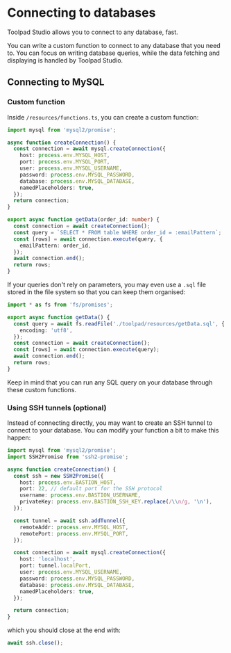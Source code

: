 # Connecting to databases

<p class="description">Toolpad Studio allows you to connect to any database, fast.</p>

You can write a custom function to connect to any database that you need to.
You can focus on writing database queries, while the data fetching and displaying is handled by Toolpad Studio.

## Connecting to MySQL

### Custom function

Inside `/resources/functions.ts`, you can create a custom function:

```ts
import mysql from 'mysql2/promise';

async function createConnection() {
  const connection = await mysql.createConnection({
    host: process.env.MYSQL_HOST,
    port: process.env.MYSQL_PORT,
    user: process.env.MYSQL_USERNAME,
    password: process.env.MYSQL_PASSWORD,
    database: process.env.MYSQL_DATABASE,
    namedPlaceholders: true,
  });
  return connection;
}

export async function getData(order_id: number) {
  const connection = await createConnection();
  const query = `SELECT * FROM table WHERE order_id = :emailPattern`;
  const [rows] = await connection.execute(query, {
    emailPattern: order_id,
  });
  await connection.end();
  return rows;
}
```

If your queries don't rely on parameters, you may even use a `.sql` file stored in the file system so that you can keep them organised:

```ts
import * as fs from 'fs/promises';

export async function getData() {
  const query = await fs.readFile('./toolpad/resources/getData.sql', {
    encoding: 'utf8',
  });
  const connection = await createConnection();
  const [rows] = await connection.execute(query);
  await connection.end();
  return rows;
}
```

Keep in mind that you can run any SQL query on your database through these custom functions.

### Using SSH tunnels (optional)

Instead of connecting directly, you may want to create an SSH tunnel to connect to your database. You can modify your function a bit to make this happen:

```ts
import mysql from 'mysql2/promise';
import SSH2Promise from 'ssh2-promise';

async function createConnection() {
  const ssh = new SSH2Promise({
    host: process.env.BASTION_HOST,
    port: 22, // default port for the SSH protocol
    username: process.env.BASTION_USERNAME,
    privateKey: process.env.BASTION_SSH_KEY.replace(/\\n/g, '\n'),
  });

  const tunnel = await ssh.addTunnel({
    remoteAddr: process.env.MYSQL_HOST,
    remotePort: process.env.MYSQL_PORT,
  });

  const connection = await mysql.createConnection({
    host: 'localhost',
    port: tunnel.localPort,
    user: process.env.MYSQL_USERNAME,
    password: process.env.MYSQL_PASSWORD,
    database: process.env.MYSQL_DATABASE,
    namedPlaceholders: true,
  });

  return connection;
}
```

which you should close at the end with:

```ts
await ssh.close();
```
